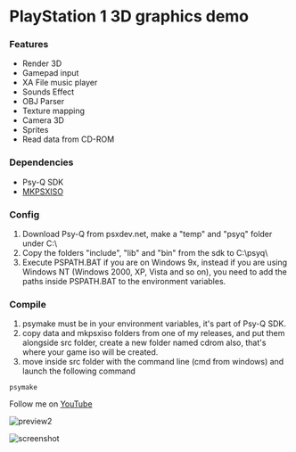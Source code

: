 # PlayStation 1 3D graphics demo

### Features

- Render 3D
- Gamepad input
- XA File music player
- Sounds Effect
- OBJ Parser
- Texture mapping
- Camera 3D
- Sprites
- Read data from CD-ROM

### Dependencies
- Psy-Q SDK
- [MKPSXISO](https://github.com/Lameguy64/mkpsxiso)

### Config
  1. Download Psy-Q from psxdev.net, make a "temp" and "psyq" folder under C:\ 
  2. Copy the folders "include", "lib" and "bin" from the sdk to C:\psyq\
  3. Execute PSPATH.BAT if you are on Windows 9x, instead if you are using Windows NT (Windows 2000, XP, Vista and so on), you need to add the paths inside PSPATH.BAT to the environment variables.

### Compile
  1. psymake must be in your environment variables, it's part of Psy-Q SDK.
  2. copy data and mkpsxiso folders from one of my releases, and put them alongside src folder, create a new folder named cdrom also, that's where your game iso will be created.
  3. move inside src folder with the command line (cmd from windows) and launch the following command
  ```console
  psymake
  ```

 Follow me on [YouTube](https://www.youtube.com/@fabiopallini01) 

![preview2](https://user-images.githubusercontent.com/8449266/84420744-c4da7600-ac1a-11ea-90af-86e16c00ec95.gif)

![screenshot](https://github.com/fabiopallini/ps1-graphics-demo/assets/8449266/017cd9f4-c939-4971-be51-2cecd6f155aa)

